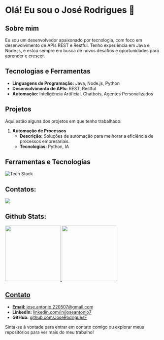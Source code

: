 # Olá! Eu sou o José Rodrigues 👋

## Sobre mim
Eu sou um desenvolvedor apaixonado por tecnologia, com foco em desenvolvimento de APIs REST e Restful. Tenho experiência em Java e Node.js, e estou sempre em busca de novos desafios e oportunidades para aprender e crescer.

## Tecnologias e Ferramentas
- **Linguagens de Programação:** Java, Node.js, Python
- **Desenvolvimento de APIs:** REST, Restful
- **Automação:** Inteligência Artificial, Chatbots, Agentes Personalizados

## Projetos
Aqui estão alguns dos projetos em que tenho trabalhado:

1. **Automação de Processos**
   - **Descrição:** Soluções de automação para melhorar a eficiência de processos empresariais.
   - **Tecnologias:** Python, IA
## Ferramentas e Tecnologias

<img src="https://skillicons.dev/icons?i=java,python,git,github&perline=5" alt="Tech Stack" /> 

## Contatos:

<div>
<a href="https://www.linkedin.com/in/joseantonio7" target="_blank"><img loading="lazy" src="https://img.shields.io/badge/-LinkedIn-%230077B5?style=for-the-badge&logo=linkedin&logoColor=white" target="_blank"></a>   
</div>

## Github Stats:

<div>
<a href="https://github.com/JoseRodriguesF">
<img loading="lazy" height="180em" src="https://github-readme-stats.vercel.app/api/top-langs/?username=JoseRodriguesF&layout=compact&langs_count=7&theme=dracula"/>
<img loading="lazy" height="180em" src="https://github-readme-stats.vercel.app/api?username=JoseRodriguesF&show_icons=true&theme=dracula&include_all_commits=true&count_private=true"/>
</div>
   
## Contato
- **Email:** [jose.antonio.220507@gmail.com](mailto:jose.antonio.220507@gmail.com)
- **LinkedIn:** [linkedin.com/in/joseantonio7](https://www.linkedin.com/in/joseantonio7)
- **GitHub:** [github.com/JoseRodriguesF](https://github.com/JoseRodriguesF)

Sinta-se à vontade para entrar em contato comigo ou explorar meus repositórios para ver mais do meu trabalho!
